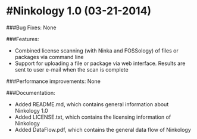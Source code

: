 #Ninkology 1.0 (03-21-2014)
========
###Bug Fixes: 
None

###Features: 
- Combined license scanning (with Ninka and FOSSology) of files or packages via command line<br/>
- Support for uploading a file or package via web interface. Results are sent to user e-mail when the scan is complete<br/>


###Performance improvements: 
None

###Documentation: 
- Added README.md, which contains general information about Ninkology 1.0<br/>
- Added LICENSE.txt, which contains the licensing information of Ninkology<br/>
- Added DataFlow.pdf, which contains the general data flow of Ninkology<br/>
